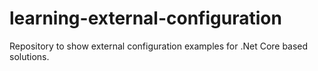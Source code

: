 # learning-external-configuration
Repository to show external configuration examples for .Net Core based solutions.
